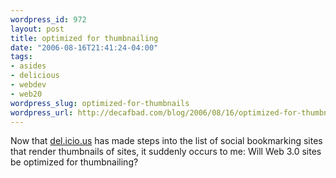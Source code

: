 ```yaml
--- 
wordpress_id: 972
layout: post
title: optimized for thumbnailing
date: "2006-08-16T21:41:24-04:00"
tags: 
- asides
- delicious
- webdev
- web20
wordpress_slug: optimized-for-thumbnails
wordpress_url: http://decafbad.com/blog/2006/08/16/optimized-for-thumbnails
---
```

Now that [del.icio.us](http://del.icio.us/) has made steps into the list of social bookmarking sites that render thumbnails of sites, it suddenly occurs to me:  Will Web 3.0 sites be optimized for thumbnailing?
